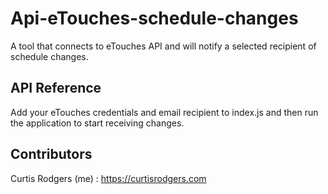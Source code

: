 # Api-eTouches-schedule-changes
A tool that connects to eTouches API and will notify a selected recipient of schedule changes.

## API Reference

Add your eTouches credentials and email recipient to index.js and then run the application to start receiving changes.


## Contributors


Curtis Rodgers (me) : https://curtisrodgers.com
